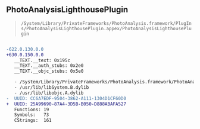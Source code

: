 ## PhotoAnalysisLighthousePlugin

> `/System/Library/PrivateFrameworks/PhotoAnalysis.framework/PlugIns/PhotoAnalysisLighthousePlugin.appex/PhotoAnalysisLighthousePlugin`

```diff

-622.0.130.0.0
+630.0.150.0.0
   __TEXT.__text: 0x195c
   __TEXT.__auth_stubs: 0x2e0
   __TEXT.__objc_stubs: 0x5e0

   - /System/Library/PrivateFrameworks/PhotoAnalysis.framework/PhotoAnalysis
   - /usr/lib/libSystem.B.dylib
   - /usr/lib/libobjc.A.dylib
-  UUID: CC6A7EDF-9504-3862-A111-1304D1CF60D0
+  UUID: 25A99690-87A4-3D5B-B050-D888ABAFA527
   Functions: 19
   Symbols:   73
   CStrings:  161

```
